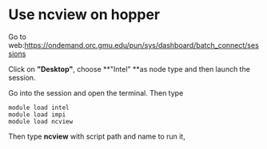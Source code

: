 # Use ncview on hopper

Go to web:https://ondemand.orc.gmu.edu/pun/sys/dashboard/batch_connect/sessions

Click on **"Desktop"**, choose **"Intel" **as node type and then launch the session.

Go into the session and open the terminal. Then type


```
module load intel
module load impi
module load ncview
```
Then type **ncview** with script path and name to run it,
